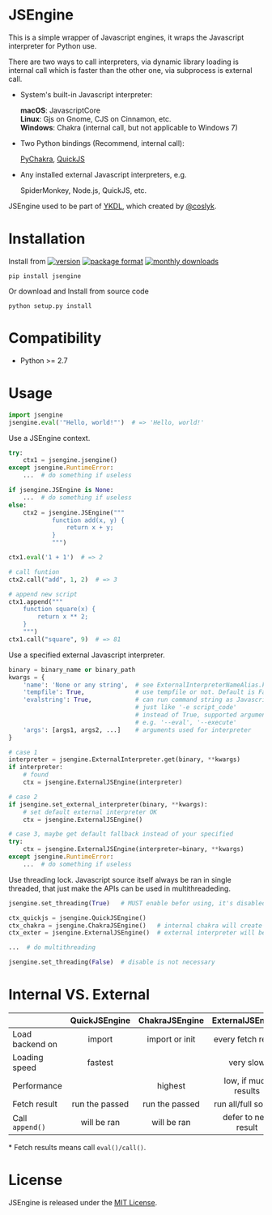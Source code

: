 # JSEngine

This is a simple wrapper of Javascript engines, it wraps the Javascript
interpreter for Python use.

There are two ways to call interpreters, via dynamic library loading is internal
call which is faster than the other one, via subprocess is external call.

- System's built-in Javascript interpreter:

    **macOS**: JavascriptCore  
    **Linux**: Gjs on Gnome, CJS on Cinnamon, etc.  
    **Windows**: Chakra (internal call, but not applicable to Windows 7)  

- Two Python bindings (Recommend, internal call):

    [PyChakra](https://github.com/zhengrenzhe/PyChakra),
    [QuickJS](https://github.com/PetterS/quickjs)

- Any installed external Javascript interpreters, e.g.

    SpiderMonkey, Node.js, QuickJS, etc.

JSEngine used to be part of [YKDL](https://github.com/SeaHOH/ykdl),
which created by [@coslyk](https://github.com/coslyk).


# Installation
Install from 
[![version](https://img.shields.io/pypi/v/jsengine)](https://pypi.org/project/jsengine/)
[![package format](https://img.shields.io/pypi/format/jsengine)](https://pypi.org/project/jsengine/#files)
[![monthly downloads](https://img.shields.io/pypi/dm/jsengine)](https://pypi.org/project/jsengine/#files)

    pip install jsengine

Or download and Install from source code

    python setup.py install

# Compatibility
- Python >= 2.7


# Usage

```python
import jsengine
jsengine.eval('"Hello, world!"')  # => 'Hello, world!'
```

Use a JSEngine context.

```python
try:
    ctx1 = jsengine.jsengine()
except jsengine.RuntimeError:
    ...  # do something if useless

if jsengine.JSEngine is None:
    ...  # do something if useless
else:
    ctx2 = jsengine.JSEngine("""
            function add(x, y) {
                return x + y;
            }
            """)

ctx1.eval('1 + 1')  # => 2

# call funtion
ctx2.call("add", 1, 2)  # => 3

# append new script
ctx1.append("""
    function square(x) {
        return x ** 2;
    }
    """)
ctx1.call("square", 9)  # => 81
```

Use a specified external Javascript interpreter.

```python
binary = binary_name or binary_path
kwargs = {
    'name': 'None or any string',  # see ExternalInterpreterNameAlias.keys()
    'tempfile': True,              # use tempfile or not. Default is False, fallback is True
    'evalstring': True,            # can run command string as Javascript or can not,
                                   # just like '-e script_code'
                                   # instead of True, supported argument can be passed,
                                   # e.g. '--eval', '--execute'
    'args': [args1, args2, ...]    # arguments used for interpreter
}

# case 1
interpreter = jsengine.ExternalInterpreter.get(binary, **kwargs)
if interpreter:
    # found
    ctx = jsengine.ExternalJSEngine(interpreter)

# case 2
if jsengine.set_external_interpreter(binary, **kwargs):
    # set default external interpreter OK
    ctx = jsengine.ExternalJSEngine()

# case 3, maybe get default fallback instead of your specified
try:
    ctx = jsengine.ExternalJSEngine(interpreter=binary, **kwargs)
except jsengine.RuntimeError:
    ...  # do something if useless
```

Use threading lock. Javascript source itself always be ran in single threaded,
that just make the APIs can be used in multithreadeding.
```python
jsengine.set_threading(True)   # MUST enable befor using, it's disabled by default

ctx_quickjs = jsengine.QuickJSEngine()
ctx_chakra = jsengine.ChakraJSEngine()   # internal chakra will create an extra thread per context
ctx_exter = jsengine.ExternalJSEngine()  # external interpreter will be called one by one with context

...  # do multithreading

jsengine.set_threading(False)  # disable is not necessary
```


# Internal VS. External
|                 | QuickJSEngine  | ChakraJSEngine | ExternalJSEngine     |
| --------------- | :------------: | :------------: | :------------------: |
| Load backend on | import         | import or init | every fetch result   |
| Loading speed   | fastest        |                | very slow            |
| Performance     |                | highest        | low, if much results |
| Fetch result    | run the passed | run the passed | run all/full source  |
| Call `append()` | will be ran    | will be ran    | defer to next result |

\* Fetch results means call `eval()/call()`.


# License
JSEngine is released under the [MIT License](https://github.com/SeaHOH/jsengine/blob/master/LICENSE).
